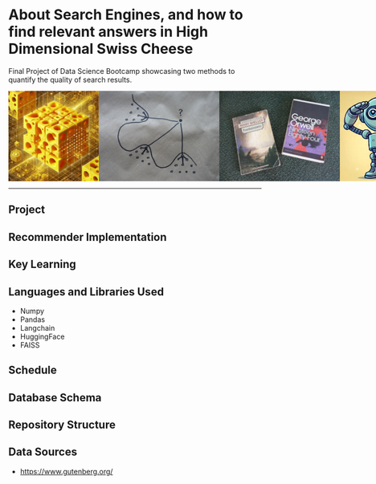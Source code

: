 # About Search Engines, and how to find relevant answers in High Dimensional Swiss Cheese
Final Project of Data Science Bootcamp showcasing two methods to quantify the quality of search results.

<div style="display: flex;">
  <img src="images/high_dimensional_cheese.jpg" style="height: 180px;">
  <img src="images/P1120589.JPG" style="height: 180px;"> 
  <img src="images/frankenstein_1984.jpg" style="height: 180px;">
  <img src="images/robotsalut.png" style="height: 180px;">
</div>

----
## Project

## Recommender Implementation

## Key Learning

## Languages and Libraries Used
- Numpy
- Pandas
- Langchain
- HuggingFace
- FAISS

## Schedule

## Database Schema

## Repository Structure

## Data Sources
- https://www.gutenberg.org/

